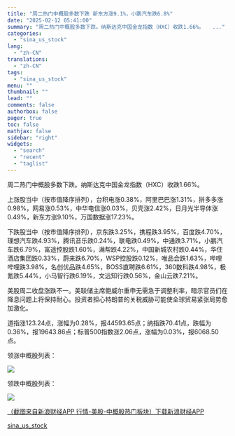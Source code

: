 ```yaml
---
title: "周二热门中概股多数下跌 新东方涨9.1%，小鹏汽车跌6.8%"
date: "2025-02-12 05:41:00"
summary: "周二热门中概股多数下跌。纳斯达克中国金龙指数（HXC）收跌1.66%。 　..."
categories:
  - "sina_us_stock"
lang:
  - "zh-CN"
translations:
  - "zh-CN"
tags:
  - "sina_us_stock"
menu: ""
thumbnail: ""
lead: ""
comments: false
authorbox: false
pager: true
toc: false
mathjax: false
sidebar: "right"
widgets:
  - "search"
  - "recent"
  - "taglist"
---
```


周二热门中概股多数下跌。纳斯达克中国金龙指数（HXC）收跌1.66%。

上涨股当中（按市值降序排列），台积电涨0.38%，阿里巴巴涨1.31%，拼多多涨0.98%，网易涨0.53%，中华电信涨0.03%，贝壳涨2.42%，日月光半导体涨0.49%，新东方涨9.10%，万国数据涨17.23%。

下跌股当中（按市值降序排列），京东跌3.25%，携程跌3.95%，百度跌4.70%，理想汽车跌4.93%，腾讯音乐跌0.24%，联电跌0.49%，中通跌3.71%，小鹏汽车跌6.79%，富途控股跌1.60%，满帮跌4.22%，中国新城农村跌0.44%，华住酒店集团跌0.33%，蔚来跌6.70%，WSP控股跌0.12%，唯品会跌1.63%，哔哩哔哩跌3.98%，名创优品跌4.65%，BOSS直聘跌6.61%，360数科跌4.98%，极氪跌5.44%，小马智行跌6.19%，文远知行跌0.56%，金山云跌7.21%。

美股周二收盘涨跌不一。美联储主席鲍威尔重申无需急于调整利率，暗示官员们在降息问题上将保持耐心。投资者担心特朗普的关税威胁可能使全球贸易紧张局势愈加激化。

道指涨123.24点，涨幅为0.28%，报44593.65点；纳指跌70.41点，跌幅为0.36%，报19643.86点；标普500指数涨2.06点，涨幅为0.03%，报6068.50点。

领涨中概股列表：

![](https://n.sinaimg.cn/finance/transform/343/w550h2193/20250212/47b4-b2c4312c111730d5b689424b0b6ea74f.png)

领跌中概股列表：

![](https://n.sinaimg.cn/finance/transform/745/w550h3395/20250212/9c6e-7fd7c967a7973e8e540353c87d1d32dc.png)

[（截图来自新浪财经APP 行情-美股-中概股热门板块）下载新浪财经APP](http://finance.sina.cn/app/auto_download_finapp.shtml)

[sina_us_stock](https://finance.sina.com.cn/stock/relnews/us/2025-02-12/doc-inekekxk2597059.shtml)
